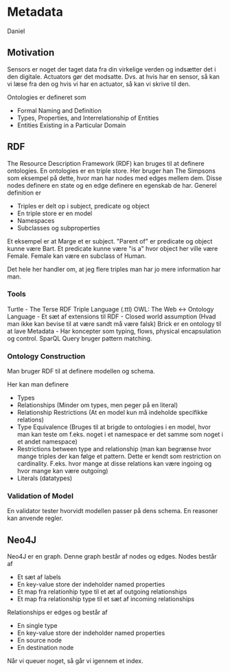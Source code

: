 # Metadata

Daniel

## Motivation

Sensors er noget der taget data fra din virkelige verden og indsætter det i den digitale. Actuators gør det modsatte. Dvs. at hvis har en sensor, så kan vi læse fra den og hvis vi har en actuator, så kan vi skrive til den.

Ontologies er defineret som
- Formal Naming and Definition
- Types, Properties, and Interrelationship of Entities
- Entities Existing in a Particular Domain

## RDF
The Resource Description Framework (RDF) kan bruges til at definere ontologies. En ontologies er en triple store. Her bruger han The Simpsons som eksempel på dette, hvor man har nodes med edges mellem dem. Disse nodes definere en state og en edge definere en egenskab de har. Generel definition er
- Triples er delt op i subject, predicate og object
- En triple store er en model
- Namespaces
- Subclasses og subproperties

Et eksempel er at Marge et er subject. "Parent of" er predicate og object kunne være Bart. Et predicate kunne være "is a" hvor object her ville være Female. Female kan være en subclass of Human.

Det hele her handler om, at jeg flere triples man har jo mere information har man.

### Tools
Turtle - The Terse RDF Triple Language (.ttl)
OWL: The Web <-> Ontology Language
    - Et sæt af extensions til RDF
    - Closed world assumption (Hvad man ikke kan bevise til at være sandt må være falsk)
Brick er en ontology til at lave Metadata
    - Har koncepter som typing, flows, physical encapsulation og control.
SparQL Query bruger pattern matching.

### Ontology Construction

Man bruger RDF til at definere modellen og schema.

Her kan man definere
- Types
- Relationships (Minder om types, men peger på en literal)
- Relationship Restrictions (At en model kun må indeholde specifikke relations)
- Type Equivalence (Bruges til at brigde to ontologies i en model, hvor man kan teste om f.eks. noget i et namespace er det samme som noget i et andet namespace)
- Restrictions between type and relationship (man kan begrænse hvor mange triples der kan følge et pattern. Dette er kendt som restriction on cardinality. F.eks. hvor mange at disse relations kan være ingoing og hvor mange kan være outgoing)
- Literals (datatypes)

### Validation of Model

En validator tester hvorvidt modellen passer på dens schema.
En reasoner kan anvende regler.
 
## Neo4J

Neo4J er en graph. Denne graph består af nodes og edges. Nodes består af
- Et sæt af labels
- En key-value store der indeholder named properties
- Et map fra relationhip type til et æt af outgoing relationships
- Et map fra relationship type til et sæt af incoming relationships

Relationships er edges og består af
- En single type
- En key-value store der indeholder named properties
- En source node
- En destination node

Når vi queuer noget, så går vi igennem et index. 